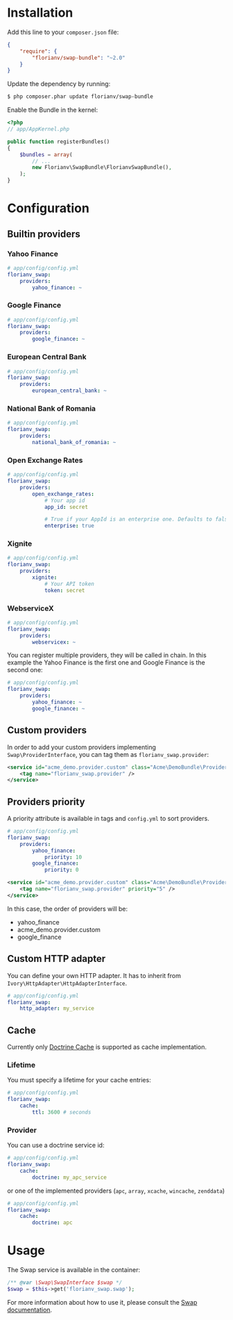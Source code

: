 # Installation

Add this line to your `composer.json` file:

```json
{
    "require": {
        "florianv/swap-bundle": "~2.0"
    }
}
```

Update the dependency by running:

```bash
$ php composer.phar update florianv/swap-bundle
```

Enable the Bundle in the kernel:

``` php
<?php
// app/AppKernel.php

public function registerBundles()
{
    $bundles = array(
        // ...
        new Florianv\SwapBundle\FlorianvSwapBundle(),
    );
}
```

# Configuration

## Builtin providers

### Yahoo Finance

```yaml
# app/config/config.yml
florianv_swap:
    providers:
        yahoo_finance: ~
```

### Google Finance

```yaml
# app/config/config.yml
florianv_swap:
    providers:
        google_finance: ~
```

### European Central Bank

```yaml
# app/config/config.yml
florianv_swap:
    providers:
        european_central_bank: ~
```

### National Bank of Romania

```yaml
# app/config/config.yml
florianv_swap:
    providers:
        national_bank_of_romania: ~
```

### Open Exchange Rates

```yaml
# app/config/config.yml
florianv_swap:
    providers:
        open_exchange_rates:
            # Your app id
            app_id: secret

            # True if your AppId is an enterprise one. Defaults to false
            enterprise: true
```

### Xignite

```yaml
# app/config/config.yml
florianv_swap:
    providers:
        xignite:
            # Your API token
            token: secret
```

### WebserviceX

```yaml
# app/config/config.yml
florianv_swap:
    providers:
        webservicex: ~
```

You can register multiple providers, they will be called in chain. In this example the Yahoo Finance is
the first one and Google Finance is the second one:

```yaml
# app/config/config.yml
florianv_swap:
    providers:
        yahoo_finance: ~
        google_finance: ~
```

## Custom providers

In order to add your custom providers implementing `Swap\ProviderInterface`, you can tag them as `florianv_swap.provider`:

```xml
<service id="acme_demo.provider.custom" class="Acme\DemoBundle\Provider\Custom">
    <tag name="florianv_swap.provider" />
</service>
```

## Providers priority

A priority attribute is available in tags and `config.yml` to sort providers.

```yaml
# app/config/config.yml
florianv_swap:
    providers:
        yahoo_finance:
            priority: 10
        google_finance:
            priority: 0
```

```xml
<service id="acme_demo.provider.custom" class="Acme\DemoBundle\Provider\Custom">
    <tag name="florianv_swap.provider" priority="5" />
</service>
```

In this case, the order of providers will be:

- yahoo_finance
- acme_demo.provider.custom
- google_finance

## Custom HTTP adapter

You can define your own HTTP adapter. It has to inherit from `Ivory\HttpAdapter\HttpAdapterInterface`.

```yaml
# app/config/config.yml
florianv_swap:
    http_adapter: my_service
```

## Cache

Currently only [Doctrine Cache](https://github.com/doctrine/cache) is supported as cache implementation.

### Lifetime

You must specify a lifetime for your cache entries:

```yaml
# app/config/config.yml
florianv_swap:
    cache:
        ttl: 3600 # seconds
```

### Provider

You can use a doctrine service id:

```yaml
# app/config/config.yml
florianv_swap:
    cache:
        doctrine: my_apc_service
```

or one of the implemented providers (`apc`, `array`, `xcache`, `wincache`, `zenddata`)

```yaml
# app/config/config.yml
florianv_swap:
    cache:
        doctrine: apc
```

# Usage

The Swap service is available in the container:

```php
/** @var \Swap\SwapInterface $swap */
$swap = $this->get('florianv_swap.swap');
```

For more information about how to use it, please consult the [Swap documentation](https://github.com/florianv/swap).
